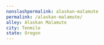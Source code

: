 ```yaml
---
﻿nonslashpermalink: alaskan-malamute
permalink: /alaskan-malamute/
alley: Alaskan Malamute
city: Tenmile
state: Oregon
---
```

